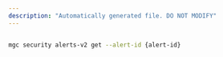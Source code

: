 ```yaml
---
description: "Automatically generated file. DO NOT MODIFY"
---
```


```bash

mgc security alerts-v2 get --alert-id {alert-id}

```